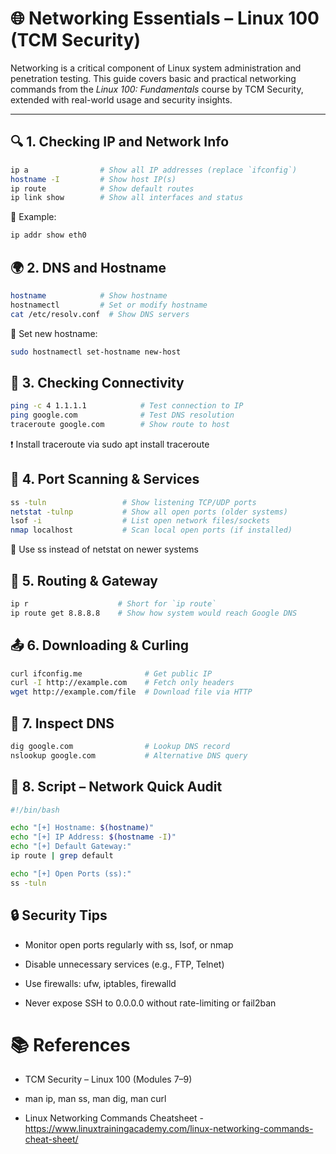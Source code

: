 # 🌐 Networking Essentials – Linux 100 (TCM Security)

Networking is a critical component of Linux system administration and penetration testing. This guide covers basic and practical networking commands from the *Linux 100: Fundamentals* course by TCM Security, extended with real-world usage and security insights.

---

## 🔍 1. Checking IP and Network Info

```bash
ip a                # Show all IP addresses (replace `ifconfig`)
hostname -I         # Show host IP(s)
ip route            # Show default routes
ip link show        # Show all interfaces and status
```

🔧 Example:

```bash
ip addr show eth0
```

## 🌍 2. DNS and Hostname

```bash
hostname            # Show hostname
hostnamectl         # Set or modify hostname
cat /etc/resolv.conf  # Show DNS servers
```

📌 Set new hostname:

```bash
sudo hostnamectl set-hostname new-host
```

## 📶 3. Checking Connectivity

```bash
ping -c 4 1.1.1.1            # Test connection to IP
ping google.com              # Test DNS resolution
traceroute google.com        # Show route to host
```

❗ Install traceroute via sudo apt install traceroute

## 🧭 4. Port Scanning & Services

```bash
ss -tuln                 # Show listening TCP/UDP ports
netstat -tulnp           # Show all open ports (older systems)
lsof -i                  # List open network files/sockets
nmap localhost           # Scan local open ports (if installed)
```

🔐 Use ss instead of netstat on newer systems

## 📡 5. Routing & Gateway

```bash
ip r                    # Short for `ip route`
ip route get 8.8.8.8    # Show how system would reach Google DNS
```

## 📤 6. Downloading & Curling
```bash
curl ifconfig.me              # Get public IP
curl -I http://example.com    # Fetch only headers
wget http://example.com/file  # Download file via HTTP
```

## 📜 7. Inspect DNS
```bash
dig google.com                # Lookup DNS record
nslookup google.com           # Alternative DNS query
```

## 🧪 8. Script – Network Quick Audit

```bash
#!/bin/bash

echo "[+] Hostname: $(hostname)"
echo "[+] IP Address: $(hostname -I)"
echo "[+] Default Gateway:"
ip route | grep default

echo "[+] Open Ports (ss):"
ss -tuln
```

## 🔒 Security Tips

-  Monitor open ports regularly with ss, lsof, or nmap

- Disable unnecessary services (e.g., FTP, Telnet)

- Use firewalls: ufw, iptables, firewalld

- Never expose SSH to 0.0.0.0 without rate-limiting or fail2ban

# 📚 References
- TCM Security – Linux 100 (Modules 7–9)

- man ip, man ss, man dig, man curl

- Linux Networking Commands Cheatsheet - https://www.linuxtrainingacademy.com/linux-networking-commands-cheat-sheet/





